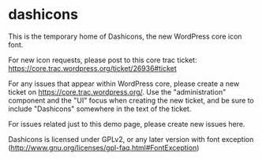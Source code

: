 dashicons
=========

This is the temporary home of Dashicons, the new WordPress core icon font. 

For new icon requests, please post to this core trac ticket: https://core.trac.wordpress.org/ticket/26936#ticket

For any issues that appear within WordPress core, please create a new ticket on https://core.trac.wordpress.org/. Use the "administration" component and the "UI" focus when creating the new ticket, and be sure to include "Dashicons" somewhere in the text of the ticket.

For issues related just to this demo page, please create new issues here.

Dashicons is licensed under GPLv2, or any later version with font exception (http://www.gnu.org/licenses/gpl-faq.html#FontException)
